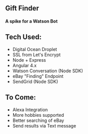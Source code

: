## Gift Finder
#### A spike for a Watson Bot

## Tech Used:
* Digital Ocean Droplet
* SSL from Let's Encrypt
* Node + Express
* Angular 4.x
* Watson Conversation (Node SDK)
* eBay "Finding" Endpoint
* SendGrid (Node SDK)

## To Come:
* Alexa Integration
* More hobbies supported
* Better searching of eBay
* Send results via Text message
